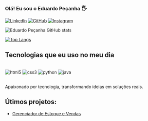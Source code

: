 
### Olá! Eu sou o Eduardo Peçanha 🖐️

[![Linkedln](https://img.shields.io/badge/LinkedIn-0077B5?style=for-the-badge&logo=linkedin&logoColor=white)](https://www.linkedin.com/in/eduardope%C3%A7anhasantos/)
[![GitHub](https://img.shields.io/badge/GitHub-100000?style=for-the-badge&logo=github&logoColor=white)](https://github.com/EduardoPec)
[![Instagram](https://img.shields.io/badge/Instagram-E4405F?style=for-the-badge&logo=instagram&logoColor=white)](https://www.instagram.com/dudupecanha_/)

![Eduardo Peçanha GitHub stats](https://github-readme-stats.vercel.app/api?username=EduardoPec&show_icons=true&theme=dracula)

[![Top Langs](https://github-readme-stats.vercel.app/api/top-langs/?username=EduardoPec)](https://github.com/anuraghazra/github-readme-stats)

## Tecnologias que eu uso no meu dia

<div style="display: inline_block"><br/>
  <img align="center" alt="html5" scr="https://img.shields.io/badge/HTML5-E34F26?style=for-the-badge&logo=html5&logoColor=white" />
  <img align="center" alt="css3" scr="https://img.shields.io/badge/CSS3-1572B6?style=for-the-badge&logo=css3&logoColor=white" />
  <img align="center" alt="python" scr="https://img.shields.io/badge/Python-14354C?style=for-the-badge&logo=python&logoColor=white" />
  <img align="center" alt="java" scr="https://img.shields.io/badge/Java-ED8B00?style=for-the-badge&logo=openjdk&logoColor=white" />
</div><br/>

Apaixonado por tecnologia, transformando ideias em soluções reais.

## Útimos projetos:
- [Gerenciador de Estoque e Vendas](https://github.com/EduardoPec/Gerenciador-de-Estoque-e-Vendas)<br/>


